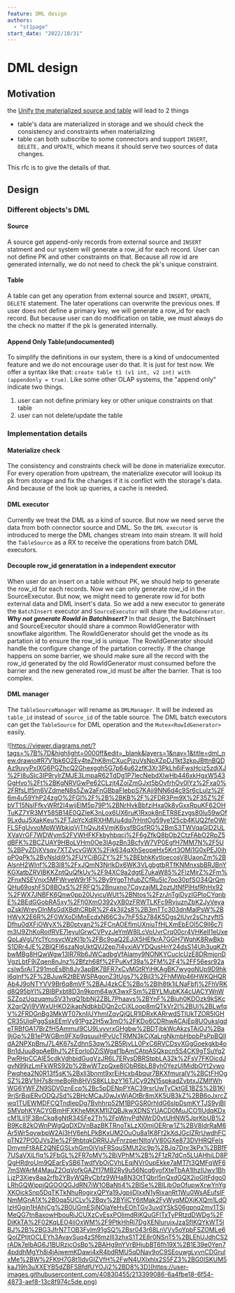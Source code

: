 ```yaml
---
feature: DML design 
authors:
  - "st1page"
start_date: "2022/10/31"
---
```


# DML design

## Motivation

the [Unify the materialized source and table](https://github.com/risingwavelabs/rfcs/pull/4) will lead to 2 things

- table's data are materialized in storage and we should check the consistency and constraints when materializing
- table can both subscribe to some connectors and support `INSERT`, `DELETE,` and `UPDATE`, which means it should serve two sources of data changes.

This rfc is to give the details of that.

## Design

### Different objects's DML

#### Source

A source get append-only records from external source and `INSERT` statment and our system will generate a row_id for each record. User can not define PK and other constraints on that. Because all row id are generated internally, we do not need to check the pk's unique constraint.

#### Table

A table can get any operation from external source and `INSERT`, `UPDATE`, `DELETE` statement. The later operations can overwrite the previous ones. If user does not define a primary key, we will generate a row_id for each record. But because user can do modification on table, we must always do the check no matter if the pk is generated internally.

#### Append Only Table(undocumented)

To simplify the definitions in our system, there is a kind of undocumented feature and we do not encourage user do that. It is just for test now.
We offer a syntax like that: `create table t1 (v1 int, v2 int) with (appendonly = true)`. Like some other OLAP systems, the "append only" indicate two things.

1. user can not define primiary key or other unique constraints on that table
2. user can not delete/update the table

### Implementation details

#### Materialize check

The consistency and constraints check will be done in materialize executor. For every operation from upstream, the materialize executor will lookup its pk from storage and fix the changes if it is conflict with the storage's data. And because of the look up queries, a cache is needed.

#### DML executor

Currently we treat the DML as a kind of source. But now we need serve the data from both connector source and DML. So the `DML executor` is introduced to merge the DML changes stream into main stream. It will hold the `TableSource` as a RX to receive the operations from batch DML executors.

#### Decouple row_id generatation in a independent executor

When user do an insert on a table without PK, we should help to generate the row_id for each records. Now we can only generate row_id in the SourceExecutor. But now, we might need to generate row id for both external data and DML insert's data. So we add a new executor to generate the `BatchInsert` executor and `SourceExecutor` will share the `RowIdGenerator`.
***Why not generate RowId in BatchInsert?***
In that design, the BatchInsert and SourceExecutor should share a common RowIdGenerator with snowflake algorithm. The RowIdGenerator should get the vnode as its partation id to ensure the row_id is unique. The RowIdGenerator should handle the configure change of the partation correctly. If the change happens on some barrier, we should make sure all the record with the row_id generated by the old RowIdGenerator must consumed before the barrier and the new generated row_id must be after the barrier. That is too complex.

#### DML manager

The `TableSourceManager` will rename as `DMLManager`. It will be indexed as `table_id` instead of `source_id` of the table source. The DML batch executors can get the `TableSource` for DML operation and the `Mutex<RowIdGenerator>` easily.

![https://viewer.diagrams.net/?tags=%7B%7D&highlight=0000ff&edit=_blank&layers=1&nav=1&title=dml_new.drawio#R7V1bk6O2Ev4teZhK8mCXucPjzuVsNpXZpDJ1kt3zkpJBttnBQDAz9uyvPxIXG6PGZhcQ2Ghexggh5G7p64u62zfK3Xr3PkLh6jFwsHcjz5zdjXJ%2FI8uSIc3IP9rylrZMJE3LmpaR62TdDg1P7lecNebdXlwHb446xkHgxW543GgHvo%2Ft%2BKgNRVGwPe62CLzjt4ZoiZmGJxt5bOvfrhOv0lYz%2Fxa0%2FRfsLlf5m6VZdmeN8s5Zw2aFnGBbaFIebpS7KAji9NN6d4c9Sr6cLulz%2F6m4u59YhP24zgO%2FGl%2F%2B%2BKB%2F%2FDR3Pm9X%2F35Z%2FbVT15NslFfkvWRf2I4wijElM5p79P%2BNrHvkBbfziHxa0k8vGxxRpuKF62OHTuKZ7YR3MY585B14E0QZIeK3nLox6UX6ruK1Rxok8nETR8Ezvgs80lu59wOf9LxduJ5XakKeu%2FTJpYcXdIRXHMUu4dq7rHntOg59ye125cb4KUQ2feOWrFLSFgUvvoMpWWbkiqVjThQyJt4VmjK6vsfBGsfRG%2BmS3TWVqaGlD2ULXVaVrGF7WDWymS2FVWHFKFkbyhbqcj%2F6gZfkQ8bOb2CtzFAbO2RpZ5dBFK%2BCZUAY9HBoLVHm0Oe3IAgzBn3BcfyW7VP0EgfH7MM7N%2F5U%2BPyZDjXVsqv7XTZycvGWX%2Fjk634qXhSeopeHx5Krt3OMi1G0xPEJ0ihpP0qPk%2ByNsIdi9%2FUYCiBGZY%2F%2BEbhkKvtloecosV8UaonZm%2BAlsnH2WInf%2B3l8%2FxJQmN3NrIkDx6WK3VLgbgtbRTfKNMnxsbBRJBnYKGXatbZRVIBKKZptQuQfkUv%2F94XC9a2dgtE7ukaW85%2FIzMirZ%2Fm%2FnxNSEVnjx5MFWrveW9r1F%2By9YgpThfubZCfRu5Ic7oo30pfSO34QrQmQHu69oshF5D8BOxS%2FRFQ%2Bnuxno7CqyzajML2pztJtNfPIHsfRhHx92%2FWX7JNBFK6Qnw0pp20UyicuWUt%2BNtos%2FzrJnTgiDyzIGPloCYqnbE%2BEdGGobRA5xy%2Ffj0XmO392yXB0zFRWTLKFc9RvjuznZbK2JyVeyaqZsklWreyDlnMsGdXBdhCRbR%2F4k3jl2s8%2B3mTTc303dnMalPsW%2BHWyX2E6R%2F0WXoDiMnEcdxN66C3v7hF5Sz784K5Dgs2IUvr2sChzyftI5Dfhu0dXFiOWyX%2B0ptvan2%2FCnAOEfImUXniuTfHLXmEbEOl5C9ll6c7Im3lJ9ZhKoRoifRVE7leyulGrwCVPyzJeYmW8lLcVoUvrCrq00cr4VHKeII1eUxeQpLaVgUYc1YcnsvcWzKl1b%2FBc9oaQ2EJiX5HEfkrA7GGH7WqhK8RwBkbS1DRr4JE%2BlQFI6szaNgUktQVJ2ep7l4yxiAVYDQusHnY24dsS14Uh3uqKZtbwMBg8HQwWgw13lR7Rb6JWCadbgVfAlamy9NONKYCuclcUzE8DRmjonDVgzLbtF9iZqen8nJnz%2Bfzh68f%2FPuKvf39a%2FM%2F4%2FF56esr92acsIw5rAiT291moEsBh8Jv3apBK7BFR7xCvMGtRYiHKAgBK7wygoNUp9D9hkl6qlnf%2F%2BJuwR2tBEWSPAgonZ3tUgs7%2Bjl3%2FhMWp46HWKQHQRAb4J9oNTYVV9Br6q8mVF%2BAJ4zkCE%2Bo%2BIh8tk1iLNaFbfj%2FhVRKd8Q95bYI%2BlBPxbt8D3n9kpm64wX3wxFSm%2BYLMubKX4cUACYWnWSZZozUqzuqmuSV31vqQ1bbNj2ZBL7Phaavs%2BYnF%2Biuh0KDOzk9kSKcX2qrQVi9VWxUHKO2ikapNdbkbDQn2cCjXLoop8mQTkVr2I%2BUi%2BLwfqV%2FRDGnBg3MkWT07knIjUYhmIZqvQjQLR1IDRxKARrwdSTIUkTZOR5IGHCR35UiqPggSskEEmVy91Pgz2H5w3mO%2FKDo6CDRhwACAjEp8UOukslgdeTRBfGA17BrZfH5Ammul9CU9LyyvrxGHgbw%2BDTjbkWcAkzsTAiOJ%2Ba9jGp%2B1ePWGBm9FXp9qsuuiHPvUcTRMN3kCjXaLrgNkmbHbpbPsPpBQIldA2NPXpBmJ7L4K67sZdhnS3qw%2B5RjvLL0PxC6RVCDsvXGgGoekgkb4oBn1dJuu8gpAeBhJ%2FEorloDZiSWgaf1bAmCAtpASQkpcn5S4CK9gTSuYq2PwRHpCCAIE5cdkVdhbidGugVzJR6L7ERysDBRStpbLA32k%2FsV7FKOicdJgvN99jzLmFkWRS92b%2BwWTzpQxe8IObR6bLB8yh0YezUIMidbOYt2vwoPwqhea2N0R13f5sK%2BxIl3bnmt9xrEiHcxb4bqur7BKXfmuralV%2BCtFHOgSZ%2BV1iH7s8rmeBoRh8HViS8KLLbzY16TJCy92N15spkadZvbtxJZMIfWhWG6YWFZN9SDV0znEcp%2Bc5pDENpPYAC39rsrUwTyCktGE1BZS%2B1Kl9rjSrBqiERvODQJSd%2BHcMCaJ0wJxWjAOtBr8mXK5UB3kZ%2BB6oJxrcZwq1TUEWMDFCQTndlepDg7Bvhhrp52M1BPGSR0rhldG6slpDsmKYTJS9yjBISMVphKYACY0BmHFXKheMKKM1IZQBJkwXDNSYUACD0MuJCO1IUdqKDxcM1Lli1F3BnCkq8gNtR34SFe2Th%2FpWnyPdNWrD0vtUHNW5JprKbUB%2B9Kc82kOWnPWgQqDXDVnBazBKTRnoTkLzXl0mjOERrw1Z%2BV8IdrRaM6Ar5Wr5qywbpW2Al3HV6ehLPkBKxUM2OuOu8a1K8Ft2kXdJGclZRrUwdhFCpTN27PODJVs2Ie%2F9hbtqkDRRUJvFnrzperNItqVV80GXe873DVHRQFeIsDmymFt8AE2QNEGSLvhGmOjVjsFRSquSMUt2ic9p%2BJq7Dnr3kPx%2BBfF7USaVXiLflq%2FbGL%2FR7oMV%2BiVPhM%2B%2F1zR7dCn5LUAHhiLD8PQgHRdroUm9QEarEySB6TwdfVbOjCVhLEqjNVr0upEkke7aMT7t3QMFqWF67mSWArM4MauZ2OqVofkGAZf17MB2Ry9u56Ncq6yofXteTbAA1IhzIUwv1BhLjzP3Xiey8aa2rfb2YByWQRyCbfz9WHa8N3OtTQbrl5nQxdGQX2joGltFdgo0LRhGQWippiQGOOQGJdRN7iW1OBaNti4%2BlSe%2BlLjbOpOfupwXrwYnYgXKOickSnp5DqTKTkNhuRogirxQPYa19JgpijDIxxN1yRixanRt1Wu0WsAEufsIFNmMGnA1X%2B0qa5UCLv%2Bqv%2BYilCY6itMak2FyWyqMDXjKXQm1LdOIzHGgin1HAhjCg%2B0UGmESjNOlaYeHvEOhTGv3uvdYSkS06gpnq2mv1TSjMeQG7tn8axowHbouRiJCUXzCvEsxPOlimdRjKQuGFlTxTyPRtzdDWDg%2FDiKkTA%2F02KqLEO4liOxWM%2F9PtkHhRj7DgXENIurujxJzaSfIKQYkWT5lBJ%2B%2BG3JfrN7TOB3Fvlm91gSQ%2Bsr043r68LnVVy5oYpbFSZOMLe6QolZPtjtOCLEYh3AvavSuq4zSf6mzIIl3zhxS1T2E8r0NSnT5%2BLEhUJdhCS2rADk7eIbAG6J1BURzjcOsBp%2BAHg9nYVrBHjubBT6fh19X%2B1E39e0Yen74pddhMgYh8i4jAjwemKDawi4xR4bdRMU5qDNav9oC9SEouwgLyvnCDGrulxMe%2BW%2FKtH7G8t1IdvGIZVfH%2FwN4UXlxhlx2S5FZ3%2BG0ISKUM5kaJ19h3uXXEYB5dZBFSBfdfUYOJj2%2BD8%3D](https://user-images.githubusercontent.com/40830455/213399086-6a4fbe18-6f54-4873-aef8-13c8f974c5de.png)
